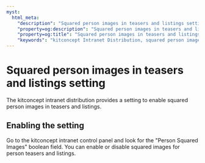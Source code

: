 ```yaml
---
myst:
  html_meta:
    "description": "Squared person images in teasers and listings setting"
    "property=og:description": "Squared person images in teasers and listings setting"
    "property=og:title": "Squared person images in teasers and listings setting"
    "keywords": "kitconcept Intranet Distribution, squared person images, TTW"
---
```


# Squared person images in teasers and listings setting

The kitconcept intranet distribution provides a setting to enable squared person images in teasers and listings.

## Enabling the setting

Go to the kitconcept intranet control panel and look for the "Person Squared Images" boolean field.
You can enable or disable squared images for person teasers and listings.
